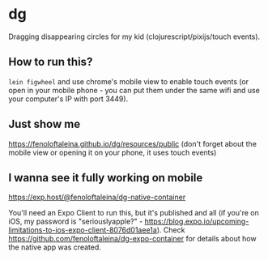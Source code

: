 # dg

Dragging disappearing circles for my kid (clojurescript/pixijs/touch events).

## How to run this?

`lein figwheel` and use chrome's mobile view to enable touch events (or open in your mobile phone - you can put them under the same wifi and use your computer's IP with port 3449).

## Just show me

https://fenoloftaleina.github.io/dg/resources/public (don't forget about the mobile view or opening it on your phone, it uses touch events)

## I wanna see it fully working on mobile

https://exp.host/@fenoloftaleina/dg-native-container

You'll need an Expo Client to run this, but it's published and all (if you're on iOS, my password is "seriouslyapple?" - https://blog.expo.io/upcoming-limitations-to-ios-expo-client-8076d01aee1a). Check https://github.com/fenoloftaleina/dg-expo-container for details about how the native app was created.
